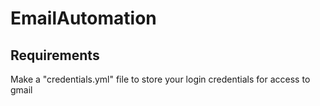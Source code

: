 # EmailAutomation

## Requirements

Make a "credentials.yml" file to store your login credentials for access to gmail
